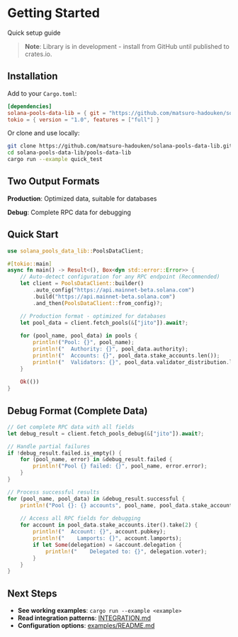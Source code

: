 # Getting Started

Quick setup guide

> **Note**: Library is in development - install from GitHub until published to crates.io.

## Installation

Add to your `Cargo.toml`:

```toml
[dependencies]
solana-pools-data-lib = { git = "https://github.com/matsuro-hadouken/solana-pools-data-lib" }
tokio = { version = "1.0", features = ["full"] }
```

Or clone and use locally:

```bash
git clone https://github.com/matsuro-hadouken/solana-pools-data-lib.git
cd solana-pools-data-lib/pools-data-lib
cargo run --example quick_test
```

## Two Output Formats

**Production**: Optimized data, suitable for databases

**Debug**: Complete RPC data for debugging

## Quick Start

```rust
use solana_pools_data_lib::PoolsDataClient;

#[tokio::main]
async fn main() -> Result<(), Box<dyn std::error::Error>> {
    // Auto-detect configuration for any RPC endpoint (Recommended)
    let client = PoolsDataClient::builder()
        .auto_config("https://api.mainnet-beta.solana.com")
        .build("https://api.mainnet-beta.solana.com")
        .and_then(PoolsDataClient::from_config)?;

    // Production format - optimized for databases
    let pool_data = client.fetch_pools(&["jito"]).await?;
    
    for (pool_name, pool_data) in pools {
        println!("Pool: {}", pool_name);
        println!("  Authority: {}", pool_data.authority);
        println!("  Accounts: {}", pool_data.stake_accounts.len());
        println!("  Validators: {}", pool_data.validator_distribution.len());
    }
    
    Ok(())
}
```

## Debug Format (Complete Data)

```rust
// Get complete RPC data with all fields
let debug_result = client.fetch_pools_debug(&["jito"]).await?;

// Handle partial failures
if !debug_result.failed.is_empty() {
    for (pool_name, error) in &debug_result.failed {
        println!("Pool {} failed: {}", pool_name, error.error);
    }
}

// Process successful results
for (pool_name, pool_data) in &debug_result.successful {
    println!("Pool {}: {} accounts", pool_name, pool_data.stake_accounts.len());
    
    // Access all RPC fields for debugging
    for account in pool_data.stake_accounts.iter().take(2) {
        println!("  Account: {}", account.pubkey);
        println!("    Lamports: {}", account.lamports);
        if let Some(delegation) = &account.delegation {
            println!("    Delegated to: {}", delegation.voter);
        }
    }
}
```

## Next Steps

- **See working examples**: `cargo run --example <example>`
- **Read integration patterns**: [INTEGRATION.md](INTEGRATION.md)
- **Configuration options**: [examples/README.md](examples/README.md)